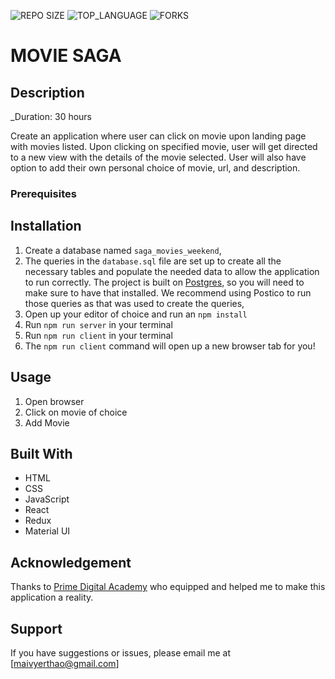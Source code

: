 ![REPO SIZE](https://img.shields.io/github/repo-size/yyerthao/movie-sagas.svg?style=flat-square)
![TOP_LANGUAGE](https://img.shields.io/github/languages/top/yyerthao/movie-sagas.svg?style=flat-square)
![FORKS](https://img.shields.io/github/forks/yyerthao/movie-sagas.svg?style=social)

# MOVIE SAGA

## Description

_Duration: 30 hours

Create an application where user can click on movie upon landing page with movies listed. Upon clicking on specified movie, user will get directed to a new view with the details of the movie selected. User will also have option to add their own personal choice of movie, url, and description. 




### Prerequisites


## Installation

1. Create a database named `saga_movies_weekend`,
2. The queries in the `database.sql` file are set up to create all the necessary tables and populate the needed data to allow the application to run correctly. The project is built on [Postgres](https://www.postgresql.org/download/), so you will need to make sure to have that installed. We recommend using Postico to run those queries as that was used to create the queries, 
3. Open up your editor of choice and run an `npm install`
4. Run `npm run server` in your terminal
5. Run `npm run client` in your terminal
6. The `npm run client` command will open up a new browser tab for you!

## Usage

1. Open browser
2. Click on movie of choice
3. Add Movie

## Built With

* HTML
* CSS
* JavaScript
* React
* Redux
* Material UI


## Acknowledgement
Thanks to [Prime Digital Academy](www.primeacademy.io) who equipped and helped me to make this application a reality. 

## Support
If you have suggestions or issues, please email me at [maivyerthao@gmail.com] 